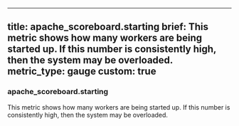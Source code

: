 
---
title: apache_scoreboard.starting
brief: This metric shows how many workers are being started up.  If this number is consistently high, then the system may be overloaded.
metric_type: gauge
custom: true
---
### apache_scoreboard.starting

This metric shows how many workers are being started up.  If this number is consistently high, then the system may be overloaded.

